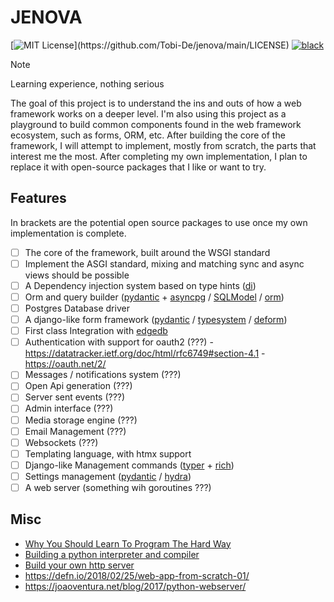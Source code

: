 # JENOVA

[![MIT License](https://img.shields.io/apm/l/atomic-design-ui.svg?)](https://github.com/Tobi-De/jenova/main/LICENSE)
[![black](https://img.shields.io/badge/code%20style-black-000000.svg)](https://github.com/psf/black)

> [!Note]
> Learning experience, nothing serious

The goal of this project is to understand the ins and outs of how a web framework works on a deeper level. I'm also using this project as a playground to build common components found in the web framework ecosystem, such as forms, ORM, etc. After building the core of the framework, I will attempt to implement, mostly from scratch, the parts that interest me the most. After completing my own implementation, I plan to replace it with open-source packages that I like or want to try.

## Features

In brackets are the potential open source packages to use once my own implementation is complete.

- [ ] The core of the framework, built around the WSGI standard
- [ ] Implement the ASGI standard, mixing and matching sync and async views should be possible
- [ ] A Dependency injection system based on type hints ([di](https://github.com/adriangb/di/))
- [ ] Orm and query builder ([pydantic](https://github.com/samuelcolvin/pydantic/) + [asyncpg](https://github.com/samuelcolvin/pydantic/) / [SQLModel](https://github.com/tiangolo/sqlmodel) / [orm](https://github.com/encode/orm))
- [ ] Postgres Database driver
- [ ] A django-like form framework ([pydantic](https://github.com/samuelcolvin/pydantic/) / [typesystem](https://github.com/encode/typesystem) / [deform](https://github.com/Pylons/deform))
- [ ] First class Integration with [edgedb](https://github.com/edgedb/edgedb)
- [ ] Authentication with support for oauth2 (???) -  https://datatracker.ietf.org/doc/html/rfc6749#section-4.1 - https://oauth.net/2/
- [ ] Messages / notifications system (???)
- [ ] Open Api generation  (???)
- [ ] Server sent events (???)
- [ ] Admin interface (???)
- [ ] Media storage engine (???)
- [ ] Email Management (???)
- [ ] Websockets (???)
- [ ] Templating language, with htmx support
- [ ] Django-like Management commands ([typer](https://github.com/tiangolo/typer) + [rich](https://github.com/Textualize/rich))
- [ ] Settings management ([pydantic](https://github.com/samuelcolvin/pydantic/) / [hydra](https://github.com/facebookresearch/hydra))
- [ ] A web server (something wih goroutines ???)

## Misc

- [Why You Should Learn To Program The Hard Way](https://www.youtube.com/watch?v=Qf56xUKbx24)
- [Building a python interpreter and compiler](https://mathspp.com/blog/tag:bpci)
- [Build your own http server](https://app.codecrafters.io/courses/http-server/overview)
- https://defn.io/2018/02/25/web-app-from-scratch-01/
- https://joaoventura.net/blog/2017/python-webserver/
